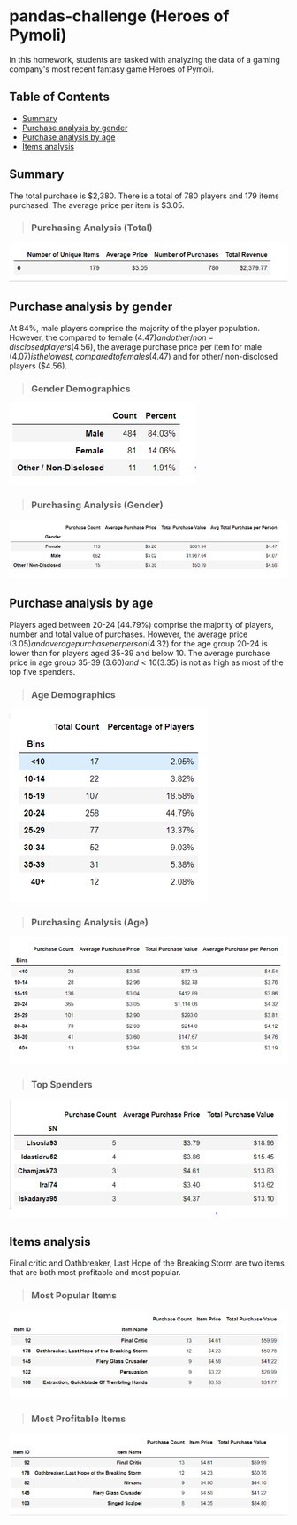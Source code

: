 # pandas-challenge (Heroes of Pymoli)
In this homework, students are tasked with analyzing the data of a gaming company's most recent fantasy game Heroes of Pymoli.

## Table of Contents ##
* [Summary](https://github.com/adriana-icasiano/pandas-challenge#Summary)
* [Purchase analysis by gender](https://github.com/adriana-icasiano/pandas-challenge#Purchase-analysis-by-gender)
* [Purchase analysis by age](https://github.com/adriana-icasiano/pandas-challenge#Purchase-analysis-by-age)
* [Items analysis](https://github.com/adriana-icasiano/pandas-challenge#Items-analysis)

## Summary
The total purchase is $2,380. There is a total of 780 players and 179 items purchased. The average price per item is $3.05.

>### Purchasing Analysis (Total)
![](https://github.com/adriana-icasiano/pandas-challenge/blob/709c1a555e380915c3db04b549d5c41104969134/Images/Purchasing%20Analysis%20(Total).PNG)


## Purchase analysis by gender
At 84%, male players comprise the majority of the player population. However, the compared to female ($4.47) and other/non-disclosed players ($4.56), the average purchase price per item for male ($4.07) is the lowest, compared to females ($4.47) and for other/ non-disclosed players ($4.56). 

>### Gender Demographics
![](https://github.com/adriana-icasiano/pandas-challenge/blob/709c1a555e380915c3db04b549d5c41104969134/Images/Gender%20demographics.PNG)
>### Purchasing Analysis (Gender)
![](https://github.com/adriana-icasiano/pandas-challenge/blob/709c1a555e380915c3db04b549d5c41104969134/Images/Purchasing%20Analysis%20(Gender).PNG)

## Purchase analysis by age
Players aged between 20-24 (44.79%) comprise the majority of players, number and total value of purchases. However, the average price ($3.05) and average purchase per person ($4.32) for the age group 20-24 is lower than for players aged 35-39 and below 10. The average purchase price in age group 35-39 ($3.60) and <10 ($3.35) is not as high as most of the top five spenders.

>### Age Demographics
![](https://github.com/adriana-icasiano/pandas-challenge/blob/709c1a555e380915c3db04b549d5c41104969134/Images/Age%20Demographics.PNG)
>### Purchasing Analysis (Age)
![](https://github.com/adriana-icasiano/pandas-challenge/blob/709c1a555e380915c3db04b549d5c41104969134/Images/Purchasing%20Analysis%20(Age).PNG)

>### Top Spenders
![](https://github.com/adriana-icasiano/pandas-challenge/blob/709c1a555e380915c3db04b549d5c41104969134/Images/Top%20Spenders.PNG)

## Items analysis
Final critic and Oathbreaker, Last Hope of the Breaking Storm are two items that are both most profitable and most popular. 

>### Most Popular Items
![](https://github.com/adriana-icasiano/pandas-challenge/blob/709c1a555e380915c3db04b549d5c41104969134/Images/Most%20Popular%20Item.PNG)
>### Most Profitable Items
![](https://github.com/adriana-icasiano/pandas-challenge/blob/709c1a555e380915c3db04b549d5c41104969134/Images/Most%20Profitable%20Item.PNG)



